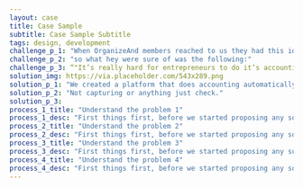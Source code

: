 ```yaml
---
layout: case
title: Case Sample
subtitle: Case Sample Subtitle
tags: design, development
challenge_p_1: "When OrganizeAnd members reached to us they had this idea of making accounting easier and more accessible for small entrepreneurs but they didn’t know where to start and if it would work or not."
challenge_p_2: "so what hey were sure of was the following:"
challenge_p_3: “"It’s really hard for entrepreneurs to do it’s accounting on their own, but they want to save as much as they can specially when they are starting out"”.
solution_img: https://via.placeholder.com/543x289.png
solution_p_1: "We created a platform that does accounting automatically, it syncs with the SATs platform and downloads all the received invoices automatically you will have your accounting balances automatically."
solution_p_2: "Not capturing or anything just check."
solution_p_3:
process_1_title: "Understand the problem 1"
process_1_desc: "First things first, before we started proposing any solutions we made sure that we understood the problem so we setup an interview with them so we were cleare about the users problem and the brand goals"
process_2_title: "Understand the problem 2"
process_2_desc: "First things first, before we started proposing any solutions we made sure that we understood the problem so we setup an interview with them so we were cleare about the users problem and the brand goals"
process_3_title: "Understand the problem 3"
process_3_desc: "First things first, before we started proposing any solutions we made sure that we understood the problem so we setup an interview with them so we were cleare about the users problem and the brand goals"
process_4_title: "Understand the problem 4"
process_4_desc: "First things first, before we started proposing any solutions we made sure that we understood the problem so we setup an interview with them so we were cleare about the users problem and the brand goals"
---
```

